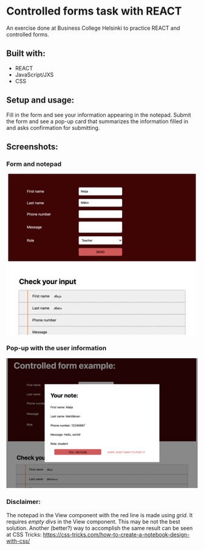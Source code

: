 # Controlled forms task with REACT

An exercise done at Business College Helsinki to practice REACT and controlled forms.

## Built with:

- REACT
- JavaScript/JXS
- CSS

## Setup and usage:

Fill in the form and see your information appearing in the notepad. Submit the form and see a pop-up card that summarizes the information filled in and asks confirmation for submitting.

## Screenshots:

### Form and notepad
![screenshot of the single page application](controlled_form.png?raw=true "Screenshot of the single page application")

### Pop-up with the user information

![screenshot of the single page application](popup.png?raw=true "Screenshot of the single page application")

### Disclaimer:

The notepad in the View component with the red line is made using *grid*. It requires *empty divs* in the View component. This may be not the best solution.
Another (better?) way to accomplish the same result can be seen at CSS Tricks: https://css-tricks.com/how-to-create-a-notebook-design-with-css/